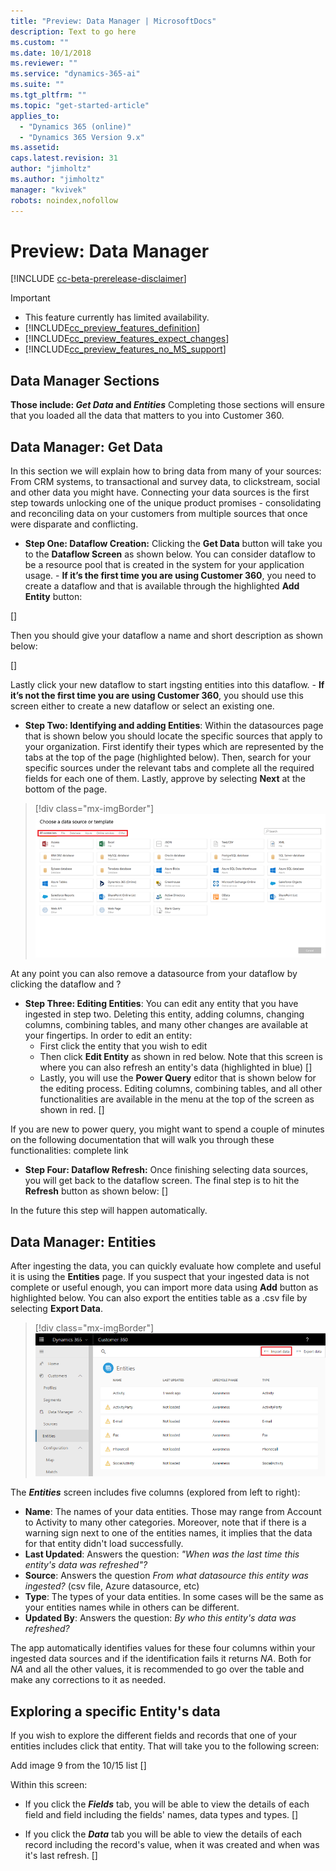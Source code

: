 ```yaml
---
title: "Preview: Data Manager | MicrosoftDocs"
description: Text to go here
ms.custom: ""
ms.date: 10/1/2018
ms.reviewer: ""
ms.service: "dynamics-365-ai"
ms.suite: ""
ms.tgt_pltfrm: ""
ms.topic: "get-started-article"
applies_to: 
  - "Dynamics 365 (online)"
  - "Dynamics 365 Version 9.x"
ms.assetid: 
caps.latest.revision: 31
author: "jimholtz"
ms.author: "jimholtz"
manager: "kvivek"
robots: noindex,nofollow
---
```

# Preview: Data Manager

[!INCLUDE [cc-beta-prerelease-disclaimer](../includes/cc-beta-prerelease-disclaimer.md)]

> [!IMPORTANT]
> - This feature currently has limited availability.
> - [!INCLUDE[cc_preview_features_definition](../includes/cc-preview-features-definition.md)]  
> - [!INCLUDE[cc_preview_features_expect_changes](../includes/cc-preview-features-expect-changes.md)]  
> - [!INCLUDE[cc_preview_features_no_MS_support](../includes/cc-preview-features-no-ms-support.md)]  

## Data Manager Sections
**Those include: *Get Data* and *Entities*** Completing those sections will ensure that you loaded all the data that matters to you into Customer 360.  

## Data Manager: Get Data
In this section we will explain how to bring data from many of your sources: From CRM systems, to transactional and survey data, to clickstream, social and other data you might have. Connecting your data sources is the first step towards unlocking one of the unique product promises - consolidating and reconciling data on your customers from multiple sources that once were disparate and conflicting.

-	**Step One: Dataflow Creation:** Clicking the **Get Data** button will take you to the **Dataflow Screen** as shown below. You can consider dataflow to be a resource pool that is created in the system for your application usage.                                         - **If it’s the first time you are using Customer 360**, you need to create a dataflow and that is available through the highlighted **Add Entity** button:

[]

Then you should give your dataflow a name and short description as shown below:

[]

Lastly click your new dataflow to start ingsting entities into this dataflow.                                                            - **If it’s not the first time you are using Customer 360**, you should use this screen either to create a new dataflow or select an existing one. 

- **Step Two: Identifying and adding Entities**: Within the datasources page that is shown below you should locate the specific sources that apply to your organization. First identify their types which are represented by the tabs at the top of the page (highlighted below). Then, search for your specific sources under the relevant tabs and complete all the required fields for each one of them. Lastly, approve by selecting **Next** at the bottom of the page.

> [!div class="mx-imgBorder"] 
> ![](media/choose-data-source-menu.png "Data source menu")

At any point you can also remove a datasource from your dataflow by clicking the dataflow and ?

- **Step Three: Editing Entities**: You can edit any entity that you have ingested in step two. Deleting this entity, adding columns, changing columns, combining tables, and many other changes are available at your fingertips. In order to edit an entity:
    - First click the entity that you wish to edit
    - Then click **Edit Entity** as shown in red below. Note that this screen is where you can also refresh an entity's data (highlighted in blue)
[]
    - Lastly, you will use the **Power Query** editor that is shown below for the editing process. Editing columns, combining tables, and all other functionalities are available in the menu at the top of the screen as shown in red. 
[]
     
If you are new to power query, you might want to spend a couple of minutes on the following documentation that will walk you through these functionalities:
complete link

-	**Step Four: Dataflow Refresh:** Once finishing selecting data sources, you will get back to the dataflow screen. The final step is to hit the **Refresh** button as shown below:
[]

In the future this step will happen automatically.

## Data Manager: Entities
After ingesting the data, you can quickly evaluate how complete and useful it is using the **Entities** page. If you suspect that your ingested data is not complete or useful enough, you can import more data using **Add** button as highlighted below. You can also export the entities table as a .csv file by selecting **Export Data**.

> [!div class="mx-imgBorder"] 
> ![](media/scorecard-entities-import-data.png "Entities import data")

The ***Entities*** screen includes five columns (explored from left to right): 
- **Name**: The names of your data entities. Those may range from Account to Activity to many other categories. Moreover, note that if there is a warning sign next to one of the entities names, it implies that the data for that entity didn't load successfully. 
- **Last Updated**: Answers the question: *"When was the last time this entity's data was refreshed"?*
- **Source**: Answers the question *From what datasource this entity was ingested?* (csv file, Azure datasource, etc)
- **Type**: The types of your data entities. In some cases will be the same as your entities names while in others can be different.
- **Updated By**: Answers the question: *By who this entity's data was refreshed?*

The app automatically identifies values for these four columns within your ingested data sources and if the identification fails it returns *NA*. Both for *NA* and all the other values, it is recommended to go over the table and make any corrections to it as needed.

## Exploring a specific Entity's data
If you wish to explore the different fields and records that one of your entities includes click that entity. That will take you to the following screen:

Add image 9 from the 10/15 list
[]

Within this screen:
- If you click the ***Fields*** tab, you will be able to view the details of each field and field including the fields' names, data types and types.
[]

- If you click the ***Data*** tab you will be able to view the details of each record including the record's value, when it was created and when was it's last refresh.
[]
